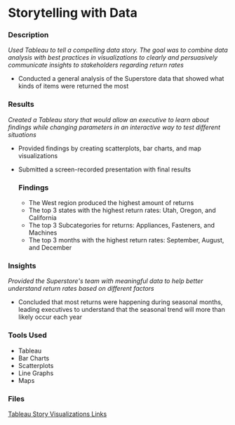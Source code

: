 # Storytelling with Data
### Description
_Used Tableau to tell a compelling data story. The goal was to combine data analysis with best practices in visualizations to clearly and persuasively communicate insights to stakeholders regarding return rates_
- Conducted a general analysis of the Superstore data that showed what kinds of items were returned the most
  
### Results
_Created a Tableau story that would allow an executive to learn about findings while changing parameters in an interactive way to test different situations_
- Provided findings by creating scatterplots, bar charts, and map visualizations
- Submitted a screen-recorded presentation with final results

  ### Findings 
  - The West region produced the highest amount of returns
  - The top 3 states with the highest return rates: Utah, Oregon, and California
  - The top 3 Subcategories for returns: Appliances, Fasteners, and Machines
  - The top 3 months with the highest return rates: September, August, and December

### Insights
_Provided the Superstore's team with meaningful data to help better understand return rates based on different factors_
- Concluded that most returns were happening during seasonal months, leading executives to understand that the seasonal trend will more than likely occur each year
        
### Tools Used
- Tableau
- Bar Charts
- Scatterplots
- Line Graphs
- Maps

### Files
[Tableau Story Visualizations Links](https://docs.google.com/document/d/19hwQH0mZE0mlRIG-2TafKTNw9mMpZeyewake78RGQks/edit?usp=sharing)
